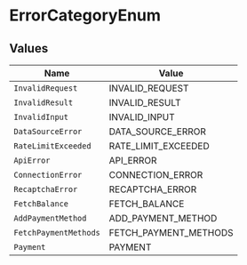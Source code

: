 # ErrorCategoryEnum


## Values

| Name                  | Value                 |
| --------------------- | --------------------- |
| `InvalidRequest`      | INVALID_REQUEST       |
| `InvalidResult`       | INVALID_RESULT        |
| `InvalidInput`        | INVALID_INPUT         |
| `DataSourceError`     | DATA_SOURCE_ERROR     |
| `RateLimitExceeded`   | RATE_LIMIT_EXCEEDED   |
| `ApiError`            | API_ERROR             |
| `ConnectionError`     | CONNECTION_ERROR      |
| `RecaptchaError`      | RECAPTCHA_ERROR       |
| `FetchBalance`        | FETCH_BALANCE         |
| `AddPaymentMethod`    | ADD_PAYMENT_METHOD    |
| `FetchPaymentMethods` | FETCH_PAYMENT_METHODS |
| `Payment`             | PAYMENT               |
